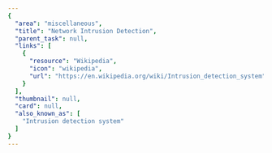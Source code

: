 ```yaml
---
{
  "area": "miscellaneous",
  "title": "Network Intrusion Detection",
  "parent_task": null,
  "links": [
    {
      "resource": "Wikipedia",
      "icon": "wikipedia",
      "url": "https://en.wikipedia.org/wiki/Intrusion_detection_system"
    }
  ],
  "thumbnail": null,
  "card": null,
  "also_known_as": [
    "Intrusion detection system"
  ]
}
---
```


